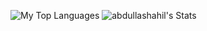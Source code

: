 ![My Top Languages](https://github-readme-stats.vercel.app/api/top-langs/?username=abdullashahil&theme=default&show_icons=true&hide_border=true&layout=compact)
![abdullashahil's Stats](https://github-readme-stats.vercel.app/api?username=abdullashahil&theme=default&show_icons=true&hide_border=true&count_private=true)
